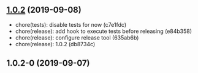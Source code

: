 ## [1.0.2](https://github.com/altvrd/altvrd/compare/v1.0.2-0...v1.0.2) (2019-09-08)

- chore(tests): disable tests for now (c7e1fdc)
- chore(release): add hook to execute tests before releasing (e84b358)
- chore(release): configure release tool (635ab6b)
- chore(release): 1.0.2 (db8734c)

## 1.0.2-0 (2019-09-07)
